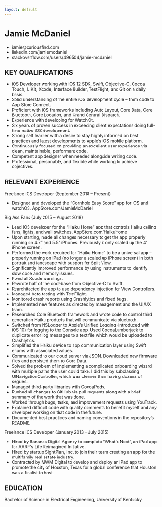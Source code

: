 ```yaml
---
layout: default
---
```


# Jamie McDaniel
* jamie@curiousfind.com
* linkedin.com/jamiemcdaniel
* stackoverflow.com/users/496504/jamie-mcdaniel


## KEY QUALIFICATIONS

* iOS Developer working with iOS 12 SDK, Swift, Objective-C, Cocoa Touch, UIKit, Xcode, Interface Builder, TestFlight, and Git on a daily basis.
* Solid understanding of the entire iOS development cycle – from code to App Store Connect.
* Proficient with iOS frameworks including Auto Layout, Core Data, Core Bluetooth, Core Location, and Grand Central Dispatch.
* Experience with developing for WatchKit.
* Six years of proven success in exceeding client expectations doing full-time native iOS development.
* Strong self learner with a desire to stay highly informed on best practices and latest developments to Apple’s iOS mobile platform.
* Continuously focused on providing an excellent user experience via clean, maintainable, performant code.
* Competent app designer when needed alongside writing code.
* Professional, personable, and flexible while working to achieve objectives.


## RELEVANT EXPERIENCE

Freelance iOS Developer (September 2018 – Present)
* Designed and developed the “Cornhole Easy Score” app for iOS and watchOS. AppStore.com/JamieMcDaniel

Big Ass Fans (July 2015 – August 2018)
* Lead iOS developer for the “Haiku Home” app that controls Haiku ceiling fans, lights, and wall switches. AppStore.com/HaikuHome
* Upon starting, made all changes necessary to get the app properly running on 4.7” and 5.5” iPhones. Previously it only scaled up the 4” iPhone screen. 
* Performed the work required for “Haiku Home” to be a universal app – properly running on iPad (no longer a scaled up iPhone screen) in both portrait and landscape with support for Split View.
* Significantly improved performance by using Instruments to identify slow code and memory issues.
* Fixed all Xcode warnings.
* Rewrote half of the codebase from Objective-C to Swift.
* Rearchitected the app to use dependency injection for View Controllers.
* Managed beta testing with TestFlight.
* Monitored crash reports using Crashlytics and fixed bugs.
* Implemented new features as directed by management and the UI/UX team. 
* Researched Core Bluetooth framework and wrote code to control third generation Haiku products that will communicate via bluetooth.
* Switched from NSLogger to Apple’s Unified Logging (introduced with iOS 10) for logging to the Console app. Used CocoaLumberjack to duplicate error log messages to a text file which would be uploaded to Crashlytics.
* Simplified the Haiku device to app communication layer using Swift enums with associated values.
* Communicated to our cloud server via JSON. Downloaded new firmware files and persisted them to Core Data.
* Solved the problem of implementing a complicated onboarding wizard with multiple paths the user could take. I did this by subclassing UINavigationController, which was cleaner than having dozens of segues.
* Managed third-party libraries with CocoaPods.
* Pushed all changes to GitHub via pull requests along with a brief summary of the work that was done.
* Worked through bugs, tasks, and improvement requests using YouTrack.
* Explained difficult code with quality comments to benefit myself and any developer working on that code in the future.
* Documented best practices and naming conventions in the repository’s README.

Freelance iOS Developer (January 2013 – July 2015)
* Hired by Bananas Digital Agency to complete “What's Next”, an iPad app for AARP's Life Reimagined Initiative.
* Hired by startup SightPlan, Inc. to join their team creating an app for the multifamily real estate industry.
* Contracted by MWM Digital to develop and deploy an iPad app to promote the city of Houston, Texas for a global conference that Houston was a finalist to host.


## EDUCATION

Bachelor of Science in Electrical Engineering, University of Kentucky

